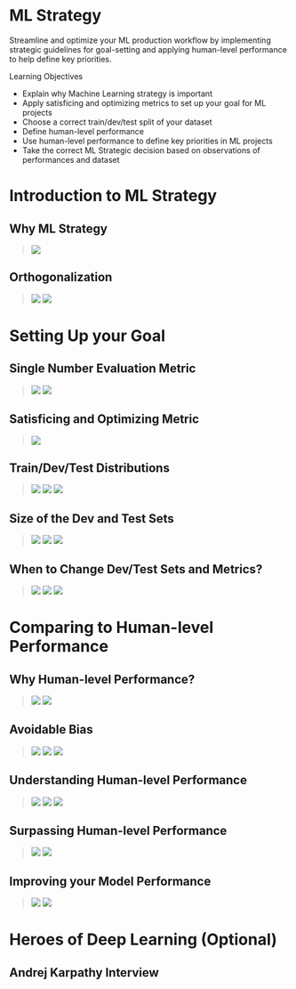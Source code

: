 # ML Strategy

Streamline and optimize your ML production workflow by implementing strategic guidelines for goal-setting and applying human-level performance to help define key priorities.

Learning Objectives
- Explain why Machine Learning strategy is important
- Apply satisficing and optimizing metrics to set up your goal for ML projects
- Choose a correct train/dev/test split of your dataset
- Define human-level performance
- Use human-level performance to define key priorities in ML projects
- Take the correct ML Strategic decision based on observations of performances and dataset

# Introduction to ML Strategy

## Why ML Strategy

> <img src="./images/w01-01-why_ml_strategy/img_2023-03-28_21-13-36.png">

## Orthogonalization

> <img src="./images/w01-02-orthogonalization/img_2023-03-28_21-13-53.png">
> <img src="./images/w01-02-orthogonalization/img_2023-03-28_21-13-56.png">


# Setting Up your Goal

## Single Number Evaluation Metric

> <img src="./images/w01-03-single_number_evaluation_metric/img_2023-03-28_21-14-10.png">
> <img src="./images/w01-03-single_number_evaluation_metric/img_2023-03-28_21-14-14.png">

## Satisficing and Optimizing Metric

> <img src="./images/w01-04-satisficing_and_optimizing_metric/img_2023-03-28_21-14-32.png">

## Train/Dev/Test Distributions

> <img src="./images/w01-05-train_dev_test_distributions/img_2023-03-28_21-14-52.png">
> <img src="./images/w01-05-train_dev_test_distributions/img_2023-03-28_21-14-56.png">
> <img src="./images/w01-05-train_dev_test_distributions/img_2023-03-28_21-14-59.png">

## Size of the Dev and Test Sets

> <img src="./images/w01-06-size_of_the_dev_and_test_sets/img_2023-03-28_21-15-13.png">
> <img src="./images/w01-06-size_of_the_dev_and_test_sets/img_2023-03-28_21-15-16.png">
> <img src="./images/w01-06-size_of_the_dev_and_test_sets/img_2023-03-28_21-15-19.png">

## When to Change Dev/Test Sets and Metrics?

> <img src="./images/w01-07-when_to_change_dev_test_sets_and_metrics/img_2023-03-28_21-15-37.png">
> <img src="./images/w01-07-when_to_change_dev_test_sets_and_metrics/img_2023-03-28_21-15-39.png">
> <img src="./images/w01-07-when_to_change_dev_test_sets_and_metrics/img_2023-03-28_21-15-41.png">


# Comparing to Human-level Performance

## Why Human-level Performance?

> <img src="./images/w01-08-why_human-level_performance/img_2023-03-28_21-15-54.png">
> <img src="./images/w01-08-why_human-level_performance/img_2023-03-28_21-15-56.png">

## Avoidable Bias

> <img src="./images/w01-09-avoidable_bias/img_2023-03-28_21-16-08.png">
> <img src="./images/w01-09-avoidable_bias/img_2023-03-28_21-16-11.png">
> <img src="./images/w01-09-avoidable_bias/img_2023-03-28_21-16-13.png">

## Understanding Human-level Performance

> <img src="./images/w01-10-understanding_human-level_performance/img_2023-03-28_21-16-28.png">
> <img src="./images/w01-10-understanding_human-level_performance/img_2023-03-28_21-16-30.png">
> <img src="./images/w01-10-understanding_human-level_performance/img_2023-03-28_21-16-32.png">

## Surpassing Human-level Performance

> <img src="./images/w01-11-surpassing_human-level_performance/img_2023-03-28_21-16-46.png">
> <img src="./images/w01-11-surpassing_human-level_performance/img_2023-03-28_21-16-48.png">

## Improving your Model Performance

> <img src="./images/w01-12-improving_your_model_performance/img_2023-03-28_21-17-00.png">
> <img src="./images/w01-12-improving_your_model_performance/img_2023-03-28_21-17-02.png">


# Heroes of Deep Learning (Optional)

## Andrej Karpathy Interview